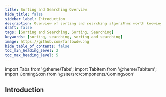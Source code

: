 ```yaml
---
title: Sorting and Searching Overview
hide_title: false
sidebar_label: Introduction
description: Overview of sorting and searching algorithms worth knowing
draft: false
tags: [Sorting and Searching, Sorting, Searching]
keywords: [sorting, searching, sorting and searching]
image: https://github.com/farlowdw.png
hide_table_of_contents: false
toc_min_heading_level: 2
toc_max_heading_level: 5
---
```


import Tabs from '@theme/Tabs';
import TabItem from '@theme/TabItem';
import ComingSoon from '@site/src/components/ComingSoon'

## Introduction

<ComingSoon />